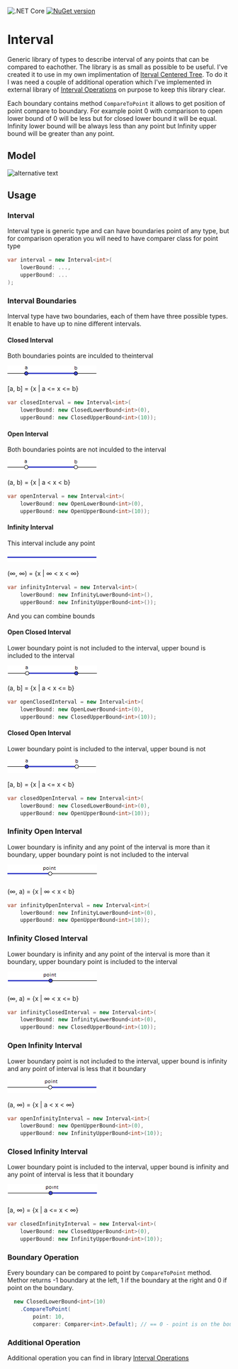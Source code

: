 ![.NET Core](https://github.com/RetailRocket/Interval/workflows/.NET%20Core/badge.svg)
[![NuGet version](https://img.shields.io/nuget/v/Interval.svg?style=flat&logo=nuget)](https://www.nuget.org/packages/Interval/)

# Interval

Generic library of types to describe interval of any points that can be compared to eachother. The library is as small as possible to be useful. I've created it to use in my own implimentation of [Iterval Centered Tree](https://github.com/RetailRocket/CenteredIntervalTree). To do it I was need a couple of additional operation which I've implemented in external library of [Interval Operations](https://github.com/RetailRocket/Interval.Operations) on purpose to keep this library clear.

Each boundary contains method ```CompareToPoint``` it allows to get position of point compare to boundary. For example point 0 with comparison to open lower bound of 0 will be less but for closed lower bound it will be equal. Infinity lower bound will be always less than any point but Infinity upper bound will be greater than any point.

## Model ##

![alternative text](http://www.plantuml.com/plantuml/proxy?cache=no&src=https://raw.githubusercontent.com/RetailRocket/Interval/master/readme/plantuml/DomainModel.puml)

## Usage ###

### Interval 

Interval type is generic type and can have boundaries point of any type, but for comparison operation you will need to have comparer class for point type

```csharp
var interval = new Interval<int>(
    lowerBound: ...,
    upperBound: ...
);
```

### Interval Boundaries

Interval type have two boundaries, each of them have three possible types. It enable to have up to nine different intervals.

#### Closed Interval

Both boundaries points are inculded to theinterval

![](readme/images/closed.png)

[a, b] = {x | a <= x <= b}

```csharp
var closedInterval = new Interval<int>(
    lowerBound: new ClosedLowerBound<int>(0),
    upperBound: new ClosedUpperBound<int>(10));
```
#### Open Interval

Both boundaries points are not inculded to the interval

![](readme/images/open.png)

(a, b) = {x | a < x < b}

```csharp
var openInterval = new Interval<int>(
    lowerBound: new OpenLowerBound<int>(0),
    upperBound: new OpenUpperBound<int>(10));
```

#### Infinity Interval
This interval include any point

![](readme/images/infinity.png)

(∞, ∞) = {x | ∞ < x < ∞}

```csharp
var infinityInterval = new Interval<int>(
    lowerBound: new InfinityLowerBound<int>(),
    upperBound: new InfinityUpperBound<int>());
```

And you can combine bounds

#### Open Closed Interval
Lower boundary point is not included to the interval, upper bound is included to the interval

![](readme/images/openClosed.png)

(a, b] = {x | a < x <= b}

```csharp
var openClosedInterval = new Interval<int>(
    lowerBound: new OpenLowerBound<int>(0),
    upperBound: new ClosedUpperBound<int>(10));
```

#### Closed Open Interval
Lower boundary point is included to the interval, upper bound is not

![](readme/images/closedOpen.png)

[a, b) = {x | a <= x < b}

```csharp
var closedOpenInterval = new Interval<int>(
    lowerBound: new ClosedLowerBound<int>(0),
    upperBound: new OpenUpperBound<int>(10));
```

### Infinity Open Interval
Lower boundary is infinity and any point of the interval is more than it boundary, upper boundary point is not included to the interval

![](readme/images/infinityOpen.png)

(∞, a) = {x | ∞ < x < b}

```csharp
var infinityOpenInterval = new Interval<int>(
    lowerBound: new InfinityLowerBound<int>(0),
    upperBound: new OpenUpperBound<int>(10));
```


### Infinity Closed Interval
Lower boundary is infinity and any point of the interval is more than it boundary, upper boundary point is included to the interval

![](readme/images/infinityClosed.png)

(∞, a) = {x | ∞ < x <= b}

```csharp
var infinityClosedInterval = new Interval<int>(
    lowerBound: new InfinityLowerBound<int>(0),
    upperBound: new ClosedUpperBound<int>(10));
```

### Open Infinity Interval
Lower boundary point is not included to the interval, upper bound is infinity and any point of interval is less that it boundary

![](readme/images/openInfinity.png)

(a, ∞) = {x | a < x < ∞}

```csharp
var openInfinityInterval = new Interval<int>(
    lowerBound: new OpenUpperBound<int>(0),
    upperBound: new InfinityUpperBound<int>(10));
```

### Closed Infinity Interval
Lower boundary point is included to the interval, upper bound is infinity and any point of interval is less that it boundary

![](readme/images/closedInfinity.png)

[a, ∞) = {x | a <= x < ∞}

```csharp
var closedInfinityInterval = new Interval<int>(
    lowerBound: new ClosedUpperBound<int>(0),
    upperBound: new InfinityUpperBound<int>(10));
```

### Boundary Operation

Every boundary can be compared to point by ```CompareToPoint``` method. Methor returns -1 boundary at the left, 1 if the boundary at the right and 0 if point on the boundary.

```csharp
  new ClosedLowerBound<int>(10)
    .CompareToPoint(
        point: 10,
        comparer: Comparer<int>.Default); // == 0 - point is on the boundary
```

### Additional Operation

Additional operation you can find in library [Interval Operations](https://github.com/RetailRocket/Interval.Operations)
